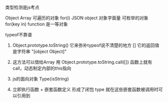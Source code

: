 类型检测是js考点

<!-- new Array()[] -->
Object
Array 可遍历的对象 for(i)
JSON object 对象字面量  可枚举的对象  for(key in)
function 是一等对象 

typeof不靠谱


1. Object.prototype.toString()
  它来弥补typeof说不清楚的地方 []
  它的返回值是字符串 "[object Object]"
2. 这方法可以借给Array 用
Object.prototype.toString.call([])
函数上就有call，动态制定内部的this指向
3. js的面向对象
Type{isString}

4. 立即执行函数 + 嵌套函数定义  形成了闭包
type 就在这些嵌套函数被调用时可以引用到
